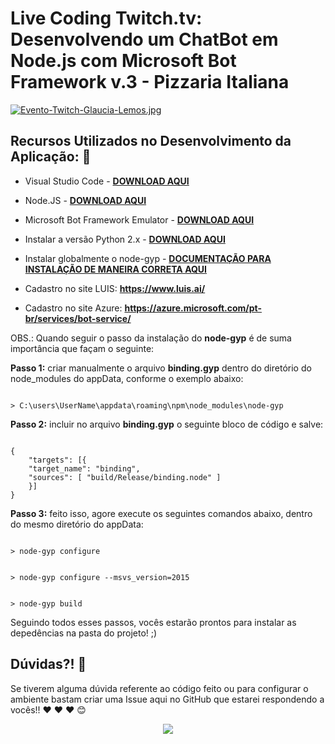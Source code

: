 # Live Coding Twitch.tv: Desenvolvendo um ChatBot em Node.js com Microsoft Bot Framework v.3 - Pizzaria Italiana

[![Evento-Twitch-Glaucia-Lemos.jpg](https://i.postimg.cc/hvyt5yXy/Evento-Twitch-Glaucia-Lemos.jpg)](https://postimg.cc/K3TbK5rB)

## Recursos Utilizados no Desenvolvimento da Aplicação: :rocket:

* Visual Studio Code - **[DOWNLOAD AQUI](https://code.visualstudio.com/)**
* Node.JS - **[DOWNLOAD AQUI](https://nodejs.org/en/)**
* Microsoft Bot Framework Emulator - **[DOWNLOAD AQUI](https://github.com/Microsoft/BotFramework-Emulator/releases
)**
* Instalar a versão Python 2.x - **[DOWNLOAD AQUI](https://www.python.org/downloads/)**
* Instalar globalmente o node-gyp - **[DOCUMENTAÇÃO PARA INSTALAÇÃO DE MANEIRA CORRETA AQUI](https://github.com/nodejs/node-gyp)**

* Cadastro no site LUIS: **https://www.luis.ai/**

* Cadastro no site Azure: **https://azure.microsoft.com/pt-br/services/bot-service/**

OBS.: Quando seguir o passo da instalação do **node-gyp** é de suma importância que façam o seguinte:

**Passo 1:** criar manualmente o arquivo **binding.gyp** dentro do diretório do node_modules do appData, conforme o exemplo abaixo:

```

> C:\users\UserName\appdata\roaming\npm\node_modules\node-gyp

```

**Passo 2:** incluir no arquivo **binding.gyp** o seguinte bloco de código e salve:

```

{
    "targets": [{
    "target_name": "binding",
    "sources": [ "build/Release/binding.node" ]
    }]
}

```

**Passo 3:** feito isso, agore execute os seguintes comandos abaixo, dentro do mesmo diretório do appData:

```

> node-gyp configure

```

```

> node-gyp configure --msvs_version=2015

```

```

> node-gyp build

```

Seguindo todos esses passos, vocês estarão prontos para instalar as depedências na pasta do projeto! ;)


## Dúvidas?! :triangular_flag_on_post:

Se tiverem alguma dúvida referente ao código feito ou para configurar o ambiente bastam criar uma Issue aqui no GitHub que estarei respondendo a vocês!! :heart: :heart: :heart: :blush:

<p align="center">
    <img src="https://i.imgur.com/dLSzYDT.gif"/>  
</p>

